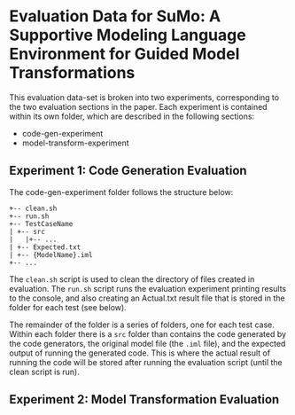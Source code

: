 # Evaluation Data for SuMo: A Supportive Modeling Language Environment for Guided Model Transformations

This evaluation data-set is broken into two experiments, corresponding to the two evaluation sections in 
the paper. Each experiment is contained within its own folder, which are described in the following sections:

- code-gen-experiment
- model-transform-experiment

## Experiment 1: Code Generation Evaluation

The code-gen-experiment folder follows the structure below:
```
+-- clean.sh
+-- run.sh
+-- TestCaseName
| +-- src
|   |+-- ...
| +-- Expected.txt
| +-- {ModelName}.iml
+-- ...
```
The `clean.sh` script is used to clean the directory of files created in evaluation. The `run.sh` script runs
the evaluation experiment printing results to the console, and also creating an Actual.txt result file that is stored
in the folder for each test (see below).

The remainder of the folder is a series of folders, one for each test case. Within each folder there is a `src`
folder than contains the code generated by the code generators, the original model file (the `.iml` file), 
and the expected output of running the generated code. This is where the actual result of running the code will be
stored after running the evaluation script (until the clean script is run).


## Experiment 2: Model Transformation Evaluation
